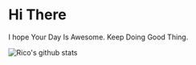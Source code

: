 # Hi There
I hope Your Day Is Awesome. Keep Doing Good Thing. 

![Rico's github stats](https://github-readme-stats.vercel.app/api?username=Liquid72&show_icons=true&theme=radical)
